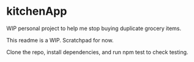 # kitchenApp

WIP personal project to help me stop buying duplicate grocery items. 

This readme is a WIP. Scratchpad for now. 

Clone the repo, install dependencies, and run npm test to check testing. 
